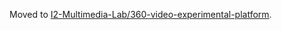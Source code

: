 Moved to [I2-Multimedia-Lab/360-video-experimental-platform](https://github.com/I2-Multimedia-Lab/360-video-experimental-platform).
